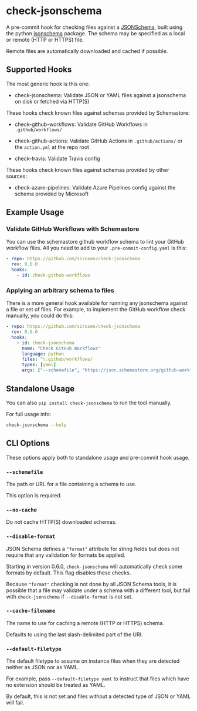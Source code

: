 # check-jsonschema

A pre-commit hook for checking files against a [JSONSchema](https://json-schema.org/), built using the python [jsonschema](https://github.com/Julian/jsonschema/) package.
The schema may be specified as a local or remote (HTTP or HTTPS) file.

Remote files are automatically downloaded and cached if possible.

## Supported Hooks

The most generic hook is this one:

- check-jsonschema:
    Validate JSON or YAML files against a jsonschema on disk or fetched via HTTP(S)

These hooks check known files against schemas provided by Schemastore:

- check-github-workflows:
    Validate GitHub Workflows in `.github/workflows/`

- check-github-actions:
    Validate GitHub Actions in `.github/actions/` or the `action.yml` at the
    repo root

- check-travis: Validate Travis config

These hooks check known files against schemas provided by other sources:

- check-azure-pipelines:
    Validate Azure Pipelines config against the schema provided by Microsoft

## Example Usage

### Validate GitHub Workflows with Schemastore

You can use the schemastore github workflow schema to lint your GitHub workflow
files. All you need to add to your `.pre-commit-config.yaml` is this:

```yaml
- repo: https://github.com/sirosen/check-jsonschema
  rev: 0.6.0
  hooks:
    - id: check-github-workflows
```

### Applying an arbitrary schema to files

There is a more general hook available for running any jsonschema against a
file or set of files. For example, to implement the GitHub workflow check
manually, you could do this:

```yaml
- repo: https://github.com/sirosen/check-jsonschema
  rev: 0.6.0
  hooks:
    - id: check-jsonschema
      name: "Check GitHub Workflows"
      language: python
      files: ^\.github/workflows/
      types: [yaml]
      args: ["--schemafile", "https://json.schemastore.org/github-workflow"]
```

## Standalone Usage

You can also `pip install check-jsonschema` to run the tool manually.

For full usage info:

```bash
check-jsonschema --help
```

## CLI Options

These options apply both to standalone usage and pre-commit hook usage.

### `--schemafile`

The path or URL for a file containing a schema to use.

This option is required.

### `--no-cache`

Do not cache HTTP(S) downloaded schemas.

### `--disable-format`

JSON Schema defines a `"format"` attribute for string fields but does not require
that any validation for formats be applied.

Starting in version 0.6.0, `check-jsonschema` will automatically check some
formats by default.
This flag disables these checks.

Because `"format"` checking is not done by all JSON Schema tools, it is
possible that a file may validate under a schema with a different tool, but
fail with `check-jsonschema` if `--disable-format` is not set.

### `--cache-filename`

The name to use for caching a remote (HTTP or HTTPS) schema.

Defaults to using the last slash-delimited part of the URI.

### `--default-filetype`

The default filetype to assume on instance files when they are detected neither
as JSON nor as YAML.

For example, pass `--default-filetype yaml` to instruct that files which have
no extension should be treated as YAML.

By default, this is not set and files without a detected type of JSON or YAML
will fail.
